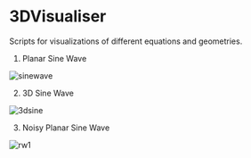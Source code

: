 # 3DVisualiser
Scripts for visualizations of different equations and geometries. 

1. Planar Sine Wave 

 ![sinewave](https://user-images.githubusercontent.com/20610948/78632958-facb4900-78bd-11ea-8ff7-29a6bf6681aa.PNG)

2. 3D Sine Wave

 ![3dsine](https://user-images.githubusercontent.com/20610948/78633011-1898ae00-78be-11ea-8c6b-4362c4ba084b.PNG)

3. Noisy Planar Sine Wave

![rw1](https://user-images.githubusercontent.com/20610948/79081990-ef55a300-7d3f-11ea-848d-fb6988fd14b7.PNG)

